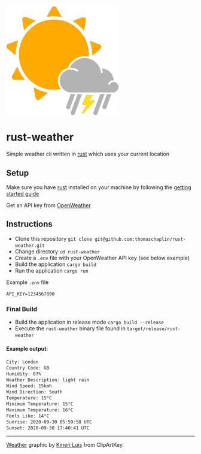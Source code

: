 <img src="assets/logo.png" alt="logo" width="300"/>

# rust-weather

Simple weather cli written in [rust](https://www.rust-lang.org/) which uses your current location

## Setup

Make sure you have [rust](https://www.rust-lang.org/) installed on your machine by following the [getting started guide](https://www.rust-lang.org/learn/get-started)

Get an API key from [OpenWeather](https://openweathermap.org/)

## Instructions

* Clone this repository `git clone git@github.com:thomaschaplin/rust-weather.git`
* Change directory `cd rust-weather`
* Create a `.env` file with your OpenWeather API key (see below example)
* Build the application `cargo build`
* Run the application `cargo run`

Example `.env` file
```
API_KEY=1234567890
```

### Final Build

* Build the application in release mode `cargo build --release`
* Execute the `rust-weather` binary file found in `target/release/rust-weather`

#### Example output:

```
City: London
Country Code: GB
Humidity: 87%
Weather Description: light rain
Wind Speed: 15kmh
Wind Direction: South
Temperature: 15°C
Minimum Temperature: 15°C
Maximum Temperature: 16°C
Feels Like: 14°C
Sunrise: 2020-09-30 05:59:58 UTC
Sunset: 2020-09-30 17:40:41 UTC
```

---

[Weather](https://www.clipartkey.com/view/wbJhxi_transparent-rain-vector-png-sunny-weather-icon-png/) graphic by <a href="https://www.clipartkey.com/upic/5217/">Kineri Luis</a> from ClipArtKey.
